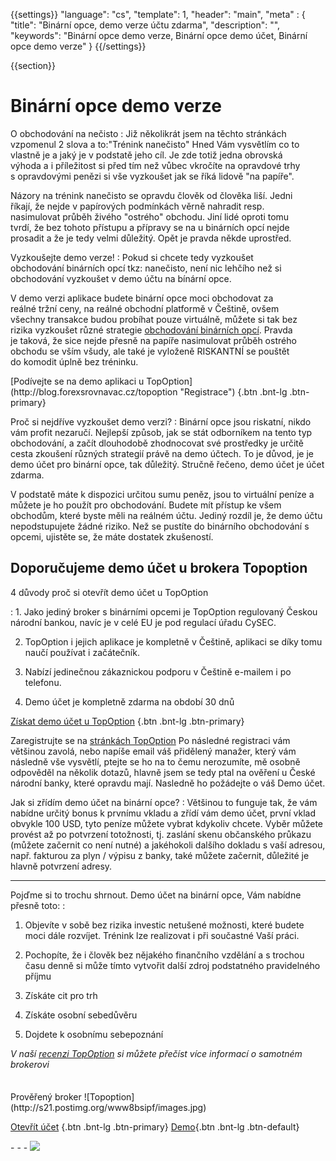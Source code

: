 {{settings}}
  "language": "cs",
  "template": 1,
  "header": "main",
  "meta" : {
    "title": "Binární opce, demo verze účtu zdarma",
    "description": "",
    "keywords": "Binární opce demo verze, Binární opce demo účet, Binární opce demo verze"
  }
{{/settings}}

<div class="row">
<div class="col-md-9" role="main" markdown="1">

{{section}}
# Binární opce demo verze



<div class="row" style="width:92%">
  <div class="col-md-6" markdown="1">
O obchodování na nečisto
:    
Již několikrát jsem na těchto stránkách vzpomenul 2 slova a to:"Trénink nanečisto" Hned Vám vysvětlím co to vlastně je a jaký je v podstatě jeho cíl. Je zde totiž jedna obrovská výhoda a i příležitost si před tím než vůbec vkročíte na opravdové trhy s opravdovými penězi si vše vyzkoušet jak se říká lidově "na papíře". 

Názory na trénink nanečisto se opravdu člověk od člověka liší. Jedni říkají, že nejde v papírových podmínkách věrně nahradit resp. nasimulovat průběh živého "ostrého" obchodu. Jiní lidé oproti tomu tvrdí, že bez tohoto přístupu a přípravy se na u binárních opcí nejde prosadit a že je tedy velmi důležitý. Opět je pravda někde uprostřed. 



</div>
  <div class="col-md-6" markdown="1">
Vyzkoušejte demo verze!
:   
Pokud si chcete tedy vyzkoušet obchodování binárních opcí tkz: nanečisto, není nic lehčího než si obchodování vyzkoušet v demo účtu na bínární opce. 

V demo verzi aplikace budete binární opce moci obchodovat za reálné tržní ceny, na reálné obchodní platformě v Češtině, ovšem všechny transakce budou probíhat pouze virtuálně, můžete si tak bez rizika vyzkoušet různé strategie [obchodování binárních opcí](http://www.forexsrovnavac.cz/binarni-opce). Pravda je taková, že sice nejde přesně na papíře nasimulovat průběh ostrého obchodu se vším všudy, ale také je vyloženě RISKANTNÍ se pouštět do komodit úplně bez tréninku.

</div>
</div>
[Podívejte se na demo aplikaci u TopOption](http://blog.forexsrovnavac.cz/topoption "Registrace") {.btn .bnt-lg .btn-primary}

Proč si nejdříve vyzkoušet demo verzi?
:    Binární opce jsou riskatní, nikdo vám profit nezaručí. Nejlepší způsob, jak se stát odborníkem na tento typ obchodování, a začít dlouhodobě zhodnocovat své prostředky je určitě cesta zkoušení různých strategií právě na demo účtech.  To je důvod, je je demo účet pro binární opce, tak důležitý. Stručně řečeno, demo účet je účet zdarma. 

V podstatě máte k dispozici určitou sumu peněz, jsou to virtuální peníze a můžete je ho použít pro obchodování. Budete mít přístup ke všem obchodům, které byste měli na reálném účtu. Jediný rozdíl je, že demo účtu nepodstupujete žádné riziko. Než se pustíte do binárního obchodování s opcemi, ujistěte se, že máte dostatek zkušeností.



## Doporučujeme demo účet u brokera Topoption

4 důvody proč si otevřít demo účet u TopOption

: 1. Jako jediný broker s binárními opcemi je TopOption regulovaný Českou národní bankou, navíc je v celé EU je pod regulací úřadu CySEC.

2. TopOption i jejich aplikace je kompletně v Češtině, aplikaci se díky tomu naučí používat i začátečník.

3. Nabízí jedinečnou zákaznickou podporu v Češtině e-mailem i po telefonu.

4. Demo účet je kompletně zdarma na období 30 dnů

[Získat demo účet u TopOption](http://blog.forexsrovnavac.cz/topoption "Registrace") {.btn .bnt-lg .btn-primary}

Zaregistrujte se na [stránkách TopOption](http://blog.forexsrovnavac.cz/topoption "Registrace") Po následné registraci vám většinou zavolá, nebo napíše email váš přidělený manažer, který vám následně vše vysvětlí, ptejte se ho na to čemu nerozumíte, mě osobně odpověděl na několik dotazů, hlavně jsem se tedy ptal na ověření u České národní banky, které opravdu mají. Nasledně ho požádejte o váš Demo účet. 

Jak si zřídím demo účet na binární opce?
:   Většinou to funguje tak, že vám nabídne určitý bonus k prvnímu vkladu a zřídí vám demo účet, první vklad obvykle 100 USD, tyto peníze můžete vybrat kdykoliv chcete. Vyběr můžete provést až po potvrzení totožnosti, tj. zaslání skenu občanského průkazu (můžete začernit co není nutné) a jakéhokoli dalšího dokladu s vaší adresou, např. fakturou za plyn / výpisu z banky, také můžete začernit, důležité je hlavně potvrzení adresy.
- - -

Pojďme si to trochu shrnout. Demo účet na binární opce, Vám nabídne přesně toto:
:   

1. Objevíte v sobě bez rizika investic netušené možnosti, které budete moci dále rozvíjet. Trénink lze realizovat i při součastné Vaší práci.

2. Pochopíte, že i člověk bez nějakého finančního vzdělání a s trochou času denně si může tímto vytvořit další zdroj podstatného pravidelného příjmu

3. Získáte cit pro trh

4. Získáte osobní sebedůvěru

5. Dojdete k osobnímu sebepoznání

*V naší [recenzi TopOption](http://www.forexsrovnavac.cz/topoption) si můžete přečíst více informací o samotném brokerovi*

</div>
<div class="col-md-3" markdown="1">
<div class="well" markdown="1" style="margin-top: 2.5em">
Prověřený broker
![Topoption](http://s21.postimg.org/www8bsipf/images.jpg)  

[Otevřít účet](http://blog.forexsrovnavac.cz/topoption "Registrace") {.btn .bnt-lg .btn-primary} [Demo](http://blog.forexsrovnavac.cz/topoption "Demo účet"){.btn .bnt-lg .btn-default}

</div>
<div class="container-fluid" markdown="1">
<div class="container-fluid" markdown="1">
</div>
- - -

<a href="http://blog.forexsrovnavac.cz/topoption"  target="_blank">
 <img src="http://blog.forexsrovnavac.cz/wp-content/uploads/2014/10/informace.png" width="" height=""/>

</a>
</div>
</div>
</div>